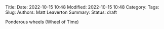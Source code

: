 Title:
Date: 2022-10-15 10:48
Modified: 2022-10-15 10:48
Category:
Tags:
Slug:
Authors: Matt Leaverton
Summary:
Status: draft

Ponderous wheels (Wheel of Time)